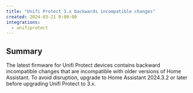 ```yaml
---
title: "Unifi Protect 3.x backwards incompatible changes"
created: 2024-03-21 0:00:00
integrations:
  - unifiprotect
---
```


## Summary

The latest firmware for Unifi Protect devices contains backward incompatible changes that are incompatible with older versions of Home Assistant. To avoid disruption, upgrade to Home Assistant 2024.3.2 or later before upgrading Unifi Protect to 3.x.